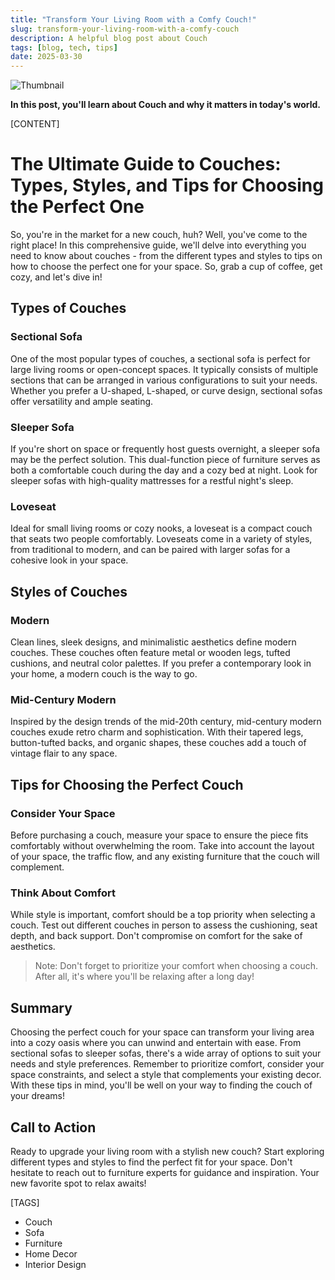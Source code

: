 ```yaml
---
title: "Transform Your Living Room with a Comfy Couch!"
slug: transform-your-living-room-with-a-comfy-couch
description: A helpful blog post about Couch
tags: [blog, tech, tips]
date: 2025-03-30
---
```


![Thumbnail](https://oaidalleapiprodscus.blob.core.windows.net/private/org-B8Uwqa0SS60raCobmQHn96R5/user-V1V0E1n8qLYsxie27FTkjZHa/img-4tK7BnpTLMbaJdsTgpkjYazW.png?st=2025-03-30T04%3A02%3A59Z&se=2025-03-30T06%3A02%3A59Z&sp=r&sv=2024-08-04&sr=b&rscd=inline&rsct=image/png&skoid=d505667d-d6c1-4a0a-bac7-5c84a87759f8&sktid=a48cca56-e6da-484e-a814-9c849652bcb3&skt=2025-03-30T02%3A55%3A58Z&ske=2025-03-31T02%3A55%3A58Z&sks=b&skv=2024-08-04&sig=PZvyc6we2R0TjzFEIkYbsy9nXKNTXr3KHJgkvK5cpPs%3D)

**In this post, you'll learn about Couch and why it matters in today's world.**

[CONTENT]

# The Ultimate Guide to Couches: Types, Styles, and Tips for Choosing the Perfect One

So, you're in the market for a new couch, huh? Well, you've come to the right place! In this comprehensive guide, we'll delve into everything you need to know about couches - from the different types and styles to tips on how to choose the perfect one for your space. So, grab a cup of coffee, get cozy, and let's dive in!

## Types of Couches

### Sectional Sofa
One of the most popular types of couches, a sectional sofa is perfect for large living rooms or open-concept spaces. It typically consists of multiple sections that can be arranged in various configurations to suit your needs. Whether you prefer a U-shaped, L-shaped, or curve design, sectional sofas offer versatility and ample seating.

### Sleeper Sofa
If you're short on space or frequently host guests overnight, a sleeper sofa may be the perfect solution. This dual-function piece of furniture serves as both a comfortable couch during the day and a cozy bed at night. Look for sleeper sofas with high-quality mattresses for a restful night's sleep.

### Loveseat
Ideal for small living rooms or cozy nooks, a loveseat is a compact couch that seats two people comfortably. Loveseats come in a variety of styles, from traditional to modern, and can be paired with larger sofas for a cohesive look in your space.

## Styles of Couches

### Modern
Clean lines, sleek designs, and minimalistic aesthetics define modern couches. These couches often feature metal or wooden legs, tufted cushions, and neutral color palettes. If you prefer a contemporary look in your home, a modern couch is the way to go.

### Mid-Century Modern
Inspired by the design trends of the mid-20th century, mid-century modern couches exude retro charm and sophistication. With their tapered legs, button-tufted backs, and organic shapes, these couches add a touch of vintage flair to any space.

## Tips for Choosing the Perfect Couch

### Consider Your Space
Before purchasing a couch, measure your space to ensure the piece fits comfortably without overwhelming the room. Take into account the layout of your space, the traffic flow, and any existing furniture that the couch will complement.

### Think About Comfort
While style is important, comfort should be a top priority when selecting a couch. Test out different couches in person to assess the cushioning, seat depth, and back support. Don't compromise on comfort for the sake of aesthetics.

> Note: Don't forget to prioritize your comfort when choosing a couch. After all, it's where you'll be relaxing after a long day!

## Summary

Choosing the perfect couch for your space can transform your living area into a cozy oasis where you can unwind and entertain with ease. From sectional sofas to sleeper sofas, there's a wide array of options to suit your needs and style preferences. Remember to prioritize comfort, consider your space constraints, and select a style that complements your existing decor. With these tips in mind, you'll be well on your way to finding the couch of your dreams!

## Call to Action

Ready to upgrade your living room with a stylish new couch? Start exploring different types and styles to find the perfect fit for your space. Don't hesitate to reach out to furniture experts for guidance and inspiration. Your new favorite spot to relax awaits!

[TAGS]
- Couch
- Sofa
- Furniture
- Home Decor
- Interior Design
